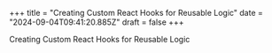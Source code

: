 +++
title = "Creating Custom React Hooks for Reusable Logic"
date = "2024-09-04T09:41:20.885Z"
draft = false
+++

Creating Custom React Hooks for Reusable Logic
        